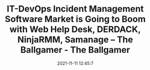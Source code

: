 ---
"title": "IT-DevOps Incident Management Software Market is Going to Boom with Web Help Desk, DERDACK, NinjaRMM, Samanage – The Ballgamer - The Ballgamer"
"date": "2021-11-11 12:45:7"
"feed_name": "GOOGLENEWSINDUSTRIAL"
"feed_website": "https://news.google.com/search?q=industrial%2Bincident&hl=en-US&gl=US&ceid=US:en"
"feed_rss": "https://news.google.com/rss/search?q=industrial%2Bincident&hl=en-US&gl=US&ceid=US:en"
"link": "https://theballgamer.com/it-devops-incident-management-software-market-is-going-to-boom-with-web-help-desk-derdack-ninjarmm-samanage/"
"source": "{'href': 'https://theballgamer.com', 'title': 'The Ballgamer'}"
"file": "_posts/2021-1-1-237286c21d889de1120fb9ae0b502bcb219b4be5.md"
"accident": "0"
"drilling": "0"
"dead": "0"
"injured": "0"
"arrested": "0"
"place": "unknown place"
"where": "unknown site"
"causes": "unknown"
"place_uri": "unknown place"
---